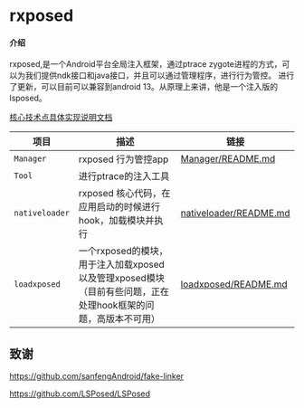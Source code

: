 # rxposed

#### 介绍
rxposed,是一个Android平台全局注入框架，通过ptrace zygote进程的方式，可以为我们提供ndk接口和java接口，并且可以通过管理程序，进行行为管控。
进行了更新，可以目前可以兼容到android 13。从原理上来讲，他是一个注入版的lsposed。


[核心技术点具体实现说明文档](/document/android10.md)

| 项目         | 描述                                                                 | 链接      |
|------------|--------------------------------------------------------------------|---------|
| `Manager`  | rxposed 行为管控app                                                    | [Manager/README.md](/Manager/README.md) |
| `Tool`     | 进行ptrace的注入工具                                                      |  |
| `nativeloader` | rxposed 核心代码，在应用启动的时候进行hook，加载模块并执行                                | [nativeloader/README.md](/nativeloader/README.md) |
| `loadxposed` | 一个rxposed的模块，用于注入加载xposed以及管理xposed模块（目前有些问题，正在处理hook框架的问题，高版本不可用） | [loadxposed/README.md](/loadxposed/README.md) |


## 致谢
https://github.com/sanfengAndroid/fake-linker

https://github.com/LSPosed/LSPosed